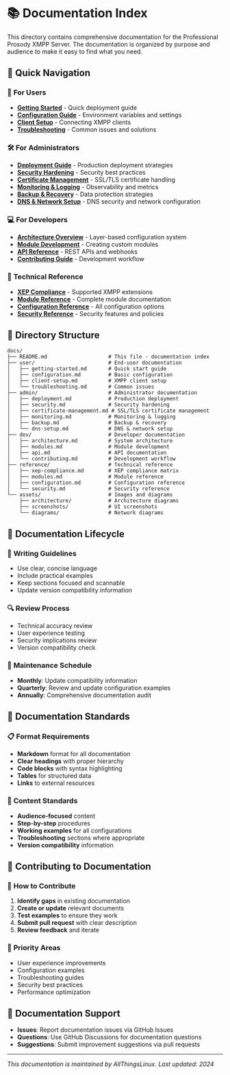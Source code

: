 # 📚 Documentation Index

This directory contains comprehensive documentation for the Professional Prosody XMPP Server. The documentation is organized by purpose and audience to make it easy to find what you need.

## 🎯 Quick Navigation

### 👥 **For Users**

- **[Getting Started](user/getting-started.md)** - Quick deployment guide
- **[Configuration Guide](user/configuration.md)** - Environment variables and settings
- **[Client Setup](user/client-setup.md)** - Connecting XMPP clients
- **[Troubleshooting](user/troubleshooting.md)** - Common issues and solutions

### 🛠️ **For Administrators**

- **[Deployment Guide](admin/deployment.md)** - Production deployment strategies
- **[Security Hardening](admin/security.md)** - Security best practices
- **[Certificate Management](admin/certificate-management.md)** - SSL/TLS certificate handling
- **[Monitoring & Logging](admin/monitoring.md)** - Observability and metrics
- **[Backup & Recovery](admin/backup.md)** - Data protection strategies
- **[DNS & Network Setup](admin/dns-setup.md)** - DNS security and network configuration

### 💻 **For Developers**

- **[Architecture Overview](dev/architecture.md)** - Layer-based configuration system
- **[Module Development](dev/modules.md)** - Creating custom modules
- **[API Reference](dev/api.md)** - REST APIs and webhooks
- **[Contributing Guide](dev/contributing.md)** - Development workflow

### 📖 **Technical Reference**

- **[XEP Compliance](reference/xep-compliance.md)** - Supported XMPP extensions
- **[Module Reference](reference/modules.md)** - Complete module documentation
- **[Configuration Reference](reference/configuration.md)** - All configuration options
- **[Security Reference](reference/security.md)** - Security features and policies

## 📂 Directory Structure

```
docs/
├── README.md                    # This file - documentation index
├── user/                        # End-user documentation
│   ├── getting-started.md       # Quick start guide
│   ├── configuration.md         # Basic configuration
│   ├── client-setup.md          # XMPP client setup
│   └── troubleshooting.md       # Common issues
├── admin/                       # Administrator documentation
│   ├── deployment.md            # Production deployment
│   ├── security.md              # Security hardening
│   ├── certificate-management.md # SSL/TLS certificate management
│   ├── monitoring.md            # Monitoring & logging
│   ├── backup.md                # Backup & recovery
│   └── dns-setup.md             # DNS & network setup
├── dev/                         # Developer documentation
│   ├── architecture.md          # System architecture
│   ├── modules.md               # Module development
│   ├── api.md                   # API documentation
│   └── contributing.md          # Development workflow
├── reference/                   # Technical reference
│   ├── xep-compliance.md        # XEP compliance matrix
│   ├── modules.md               # Module reference
│   ├── configuration.md         # Configuration reference
│   └── security.md              # Security reference
└── assets/                      # Images and diagrams
    ├── architecture/            # Architecture diagrams
    ├── screenshots/             # UI screenshots
    └── diagrams/                # Network diagrams
```

## 🔄 Documentation Lifecycle

### 📝 **Writing Guidelines**

- Use clear, concise language
- Include practical examples
- Keep sections focused and scannable
- Update version compatibility information

### 🔍 **Review Process**

- Technical accuracy review
- User experience testing
- Security implications review
- Version compatibility check

### 📅 **Maintenance Schedule**

- **Monthly**: Update compatibility information
- **Quarterly**: Review and update configuration examples
- **Annually**: Comprehensive documentation audit

## 🎨 **Documentation Standards**

### 📋 **Format Requirements**

- **Markdown** format for all documentation
- **Clear headings** with proper hierarchy
- **Code blocks** with syntax highlighting
- **Tables** for structured data
- **Links** to external resources

### 🎯 **Content Standards**

- **Audience-focused** content
- **Step-by-step** procedures
- **Working examples** for all configurations
- **Troubleshooting** sections where appropriate
- **Version compatibility** information

## 🤝 **Contributing to Documentation**

### 📝 **How to Contribute**

1. **Identify gaps** in existing documentation
2. **Create or update** relevant documents
3. **Test examples** to ensure they work
4. **Submit pull request** with clear description
5. **Review feedback** and iterate

### 🎯 **Priority Areas**

- User experience improvements
- Configuration examples
- Troubleshooting guides
- Security best practices
- Performance optimization

## 📧 **Documentation Support**

- **Issues**: Report documentation issues via GitHub Issues
- **Questions**: Use GitHub Discussions for documentation questions
- **Suggestions**: Submit improvement suggestions via pull requests

---

*This documentation is maintained by AllThingsLinux. Last updated: 2024*
